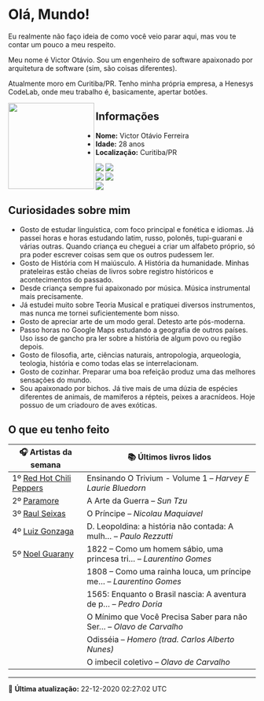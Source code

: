 # Olá, Mundo!

Eu realmente não faço ideia de como você veio parar aqui, mas vou te contar um pouco a meu respeito.

Meu nome é Victor Otávio. Sou um engenheiro de software apaixonado por arquitetura de software (sim, são coisas diferentes).

Atualmente moro em Curitiba/PR. Tenho minha própria empresa, a Henesys CodeLab, onde meu trabalho é, basicamente, apertar botões.

<img align="left" src="https://github.com/vctrtvfrrr/vctrtvfrrr/raw/master/octocat.png" alt="" width="175" />

## Informações

- **Nome:** Victor Otávio Ferreira
- **Idade:** 28 anos
- **Localização:** Curitiba/PR

[![](https://img.shields.io/badge/LinkedIn-victorotavio-blue)](https://www.linkedin.com/in/victorotavio/) [![](https://img.shields.io/badge/Twitter-@vctrtvfrrr-blue)](https://twitter.com/vctrtvfrrr)  
[![](https://img.shields.io/badge/GitHub-vctrtvfrrr-24292e)](https://github.com/vctrtvfrrr) [![](https://img.shields.io/badge/GitLab-vctrtvfrrr-ec5d16)](https://gitlab.com/vctrtvfrrr)  
[![](https://img.shields.io/badge/Email-victor@otavioferreira.com.br-red)](mailto:victor@otavioferreira.com.br)  

## Curiosidades sobre mim

-   Gosto de estudar linguística, com foco principal e fonética e idiomas. Já passei horas e horas estudando latim, russo, polonês, tupi-guarani e várias outras. Quando criança eu cheguei a criar um alfabeto próprio, só pra poder escrever coisas sem que os outros pudessem ler.
-   Gosto de História com H maiúsculo. A História da humanidade. Minhas prateleiras estão cheias de livros sobre registro históricos e acontecimentos do passado.
-   Desde criança sempre fui apaixonado por música. Música instrumental mais precisamente.
-   Já estudei muito sobre Teoria Musical e pratiquei diversos instrumentos, mas nunca me tornei suficientemente bom nisso.
-   Gosto de apreciar arte de um modo geral. Detesto arte pós-moderna.
-   Passo horas no Google Maps estudando a geografia de outros países. Uso isso de gancho pra ler sobre a história de algum povo ou região depois.
-   Gosto de filosofia, arte, ciências naturais, antropologia, arqueologia, teologia, história e como todas elas se interrelacionam.
-   Gosto de cozinhar. Preparar uma boa refeição produz uma das melhores sensações do mundo.
-   Sou apaixonado por bichos. Já tive mais de uma dúzia de espécies diferentes de animais, de mamiferos a répteis, peixes a aracnídeos. Hoje possuo de um criadouro de aves exóticas.


## O que eu tenho feito

|                            🎧 Artistas da semana                            |                      📚 Últimos livros lidos                      |
|-----------------------------------------------------------------------------|-------------------------------------------------------------------|
| 1º [Red Hot Chili Peppers](https://www.last.fm/music/Red+Hot+Chili+Peppers) | Ensinando O Trivium - Volume 1	–	_Harvey E Laurie Bluedorn_         |
| 2º [Paramore](https://www.last.fm/music/Paramore)                           | A Arte da Guerra	–	_Sun Tzu_                                        |
| 3º [Raul Seixas](https://www.last.fm/music/Raul+Seixas)                     | O Príncipe	–	_Nicolau Maquiavel_                                    |
| 4º [Luiz Gonzaga](https://www.last.fm/music/Luiz+Gonzaga)                   | D. Leopoldina: a história não contada: A mulh…	–	_Paulo Rezzutti_   |
| 5º [Noel Guarany](https://www.last.fm/music/Noel+Guarany)                   | 1822 – Como um homem sábio, uma princesa tri…	–	_Laurentino Gomes_  |
|                                                                             | 1808 – Como uma rainha louca, um príncipe me…	–	_Laurentino Gomes_  |
|                                                                             | 1565: Enquanto o Brasil nascia: A aventura de p…	–	_Pedro Doria_    |
|                                                                             | O Mínimo que Você Precisa Saber para não Ser…	–	_Olavo de Carvalho_ |
|                                                                             | Odisséia	–	_Homero (trad. Carlos Alberto Nunes)_                    |
|                                                                             | O imbecil coletivo	–	_Olavo de Carvalho_                            |


---

🚀 **Última atualização:** 22-12-2020 02:27:02 UTC